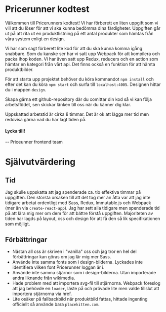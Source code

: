 # Pricerunner kodtest

Välkommen till Pricerunners kodtest! Vi har förberett en liten uppgift som vi vill att du löser
för att vi ska kunna bedömma dina färdigheter. Uppgiften går ut på att rita ut en produktlistning
på ett antal produkter som hämtas från våra system enligt en design.


Vi har som sagt förberett lite kod för att du ska kunna komma igång snabbare. Som du kanske ser har
vi satt upp Webpack för att kompilera och packa ihop koden. Vi har även satt upp Redux, reducers och
en action som hämtar en kategori från vårt api. Det finns också en funktion för att hämta produktbilder.

För att starta upp projektet behöver du köra kommandot `npm install` och efter det kan du köra
`npm start` och surfa till `localhost:4005`. Designen hittar du i mappen `design`.

Skapa gärna ett github-repository där du comittar din kod så vi kan följa arbetsflödet, sen skickar
länken till oss när du känner dig klar.

Uppskattad arbetstid är cirka 8 timmar. Det är ok att lägga mer tid men redovisa gärna vad du har lagt tiden på.

#### Lycka till!

-- Priceunner frontend team

# Självutvärdering

## Tid

Jag skulle uppskatta att jag spenderade ca. tio effektiva timmar på uppgiften. Den största orsaken till att det tog mer än åtta var att jag inte tidigare arbetat ordentligt med Sass, Redux, Immutable.js och Webpack (mer än via `create-react-app`). Jag har sett alla tidigare men spenderade tid på att lära mig mer om dem för att bättre förstå uppgiften. Majoriteten av tiden har lagds på layout, css och design för att få den så lik specifikationen som möjligt.

## Förbättringar

* Nästan all css är skriven i "vanilla" css och jag tror en hel del förbättringar kan göras om jag lär mig mer Sass.
* Använde inte samma fonts som i design-bilderna. Lyckades inte identifiera vilken font Pricerunner loggan är i.
* Använde inte samma stjärnor som i design-bilderna. Utan importerade andra liknande från wikimedia.
* Hade problem med att importera svg-fil till stjärnorna. Webpack föreslog att jag behövde en `loader`, läste på och prövade lite men valde tillslut att importera stjärnorna via href.
* Lite osäker på fallbackbild när produktbild fattas, hittade ingenting officiellt så använde bara `placekitten.com`.